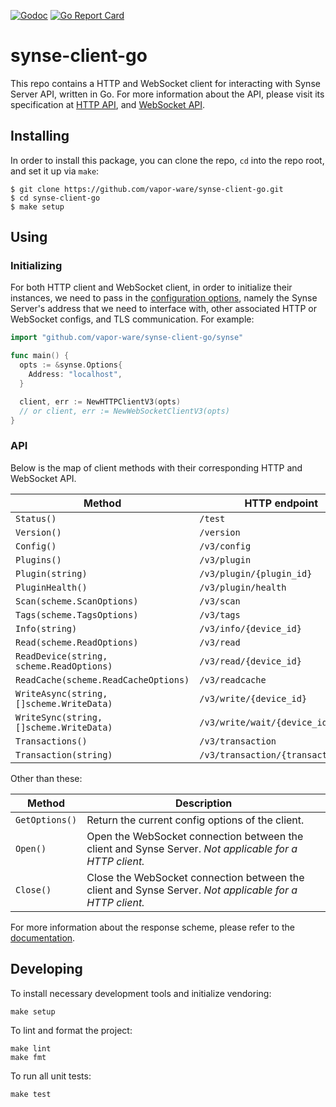 [![Godoc](https://godoc.org/github.com/vapor-ware/synse-client-go/synse?status.svg)](https://godoc.org/github.com/vapor-ware/synse-client-go/synse)
[![Go Report Card](https://goreportcard.com/badge/github.com/vapor-ware/synse-client-go)](https://goreportcard.com/report/github.com/vapor-ware/synse-client-go)

# synse-client-go

This repo contains a HTTP and WebSocket client for interacting with Synse
Server API, written in Go. For more information about the API, please visit its
specification at [HTTP
API](https://github.com/vapor-ware/synse-server/blob/master/proposals/v3/api.md),
and [WebSocket
API](https://github.com/vapor-ware/synse-server/blob/master/proposals/v3/api-websocket.md).

## Installing

In order to install this package, you can clone the repo, `cd` into the repo
root, and set it up via `make`:
```
$ git clone https://github.com/vapor-ware/synse-client-go.git
$ cd synse-client-go
$ make setup
```

## Using

### Initializing

For both HTTP client and WebSocket client, in order to initialize their
instances, we need to pass in the [configuration
options](https://godoc.org/github.com/vapor-ware/synse-client-go/synse#Options),
namely the Synse Server's address that we need to interface with, other
associated HTTP or WebSocket configs, and TLS communication. For example:
```go
import "github.com/vapor-ware/synse-client-go/synse"

func main() {
  opts := &synse.Options{
    Address: "localhost",
  }

  client, err := NewHTTPClientV3(opts)
  // or client, err := NewWebSocketClientV3(opts)
}
```

### API

Below is the map of client methods with their corresponding HTTP and WebSocket API.

| Method | HTTP endpoint | WebSocket request |
| ------ | ------------- | ----------------- |
| `Status()` | `/test` | `request/status` |
| `Version()` | `/version` | `request/version` |
| `Config()` | `/v3/config` | `request/config` |
| `Plugins()` | `/v3/plugin` | `request/plugin` |
| `Plugin(string)` | `/v3/plugin/{plugin_id}` | `request/plugin` |
| `PluginHealth()` | `/v3/plugin/health` | `request/plugin_health` |
| `Scan(scheme.ScanOptions)` | `/v3/scan` | `request/scan` |
| `Tags(scheme.TagsOptions)` | `/v3/tags` | `request/tags` |
| `Info(string)` | `/v3/info/{device_id}` | `request/info` |
| `Read(scheme.ReadOptions)` | `/v3/read` | `request/read` |
| `ReadDevice(string, scheme.ReadOptions)` | `/v3/read/{device_id}` | `request/read_device` |
| `ReadCache(scheme.ReadCacheOptions)` | `/v3/readcache` | `request/read_cache` |
| `WriteAsync(string, []scheme.WriteData)` | `/v3/write/{device_id}` | `request/write_async` |
| `WriteSync(string, []scheme.WriteData)` | `/v3/write/wait/{device_id}` | `request/write_sync` |
| `Transactions()` | `/v3/transaction` | `request/transaction` |
| `Transaction(string)` | `/v3/transaction/{transaction_id}` | `request/transaction` |

Other than these:

| Method | Description |
| ------ | ----------- |
| `GetOptions()` | Return the current config options of the client. |
| `Open()` | Open the WebSocket connection between the client and Synse Server. *Not applicable for a HTTP client.* |
| `Close()` | Close the WebSocket connection between the client and Synse Server. *Not applicable for a HTTP client.* |

For more information about the response scheme, please refer to the
[documentation](https://godoc.org/github.com/vapor-ware/synse-client-go/synse#Client).


## Developing

To install necessary development tools and initialize vendoring:
```
make setup
```

To lint and format the project:
```
make lint
make fmt
```

To run all unit tests:
```
make test
```
